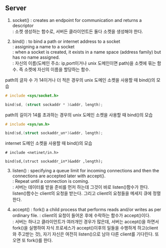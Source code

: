 
## Server

1. socket()
: creates an endpoint for communication and returns a descriptor<br>
: 소켓 생성하는 함수로, 서버든 클라이언트든 둘다 소켓을 생성해야 한다.

2. bind()
: to bind a path or internet address to a socket<br>
: assigning a name to a socket<br>
: when a socket is created, it exists in a name space (address family) but has no name assigned.<br>
: 자신의 이름(도메인 주소: ip,port이거나 unix 도메인이면 path)을 소켓에 묶는 함수. 즉 소켓에 자신의 이름을 할당하는 함수. <br>

path의 글자 수 가 14이거나 더 적은 경우의 unix 도메인 소켓을 사용할 때 bind()의 모습<br>
```c
# include <sys/socket.h>

bind(sd, (struct sockaddr * )&addr, length);
```

path의 길이가 14를 초과하는 경우의 unix 도메인 소켓을 사용할 때 bind()의 모습<br>
```c
# include <sys/un.h>

bind(sd,(struct sockaddr_un*)&addr, length);
```

internet 도메인 소켓을 사용할 때 bind()의 모습<br>
```
# include <netinet/in.h>

bind(sd,(struct sockaddr_in*)&addr ,length);
```

3. listen()
: specifying a queue limit for incoming connections and then the connections are accepted later with accept().<br>
: Repeat until a connection is coming.<br>
: 서버는 데이터를 받을 준비를 먼저 하는데 그것이 바로 listen()함수가 한다. listen()함수는 client의 요청을 받는다. 그리고 client의 요청들을 메세지 큐에 정렬한다.<br>

4. accept()
: fork() a child process that performs reads and/or writes as per ordinary file.
: client의 요청이 들어온 후에 수락하는 함수가 accept()이다.<br>
: 서버는 하나고 클라이언트가 여러개인 경우가 많은데, 서버는 accept()을 하면서 fork()을 실행하여 자식 프로세스가 accept()이후의 일들을 수행하게 하고(client와 주고받는 것), 자기 자신은 여전히 listen()으로 남아 다른 client를 기다린다. 또 오면 또 fork()를 한다.  

